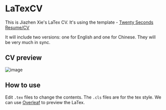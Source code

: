 # LaTexCV

This is Jiazhen Xie's LaTex CV. It's using the template - [Twenty Seconds Resume/CV](https://www.latextemplates.com/template/twenty-seconds-resumecv)

It will include two versions: one for English and one for Chinese. They will be very much in sync.

## CV preview

![image](https://user-images.githubusercontent.com/1108303/163203228-b9651fba-e323-4ffa-9c05-8fb119716146.png)

## How to use

Edit `.tex` files to change the contents. The `.cls` files are for the tex style.
We can use [Overleaf](https://www.overleaf.com/) to preview the LaTex.

